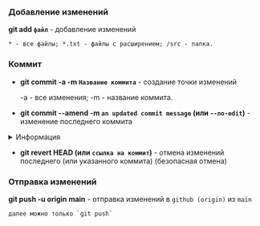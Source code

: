 ### Добавление изменений

**git add `файл`** - добавление изменений

    * - все файлы; *.txt - файлы с расширением; /src - папка.

### Коммит

* **git commit -a -m `Название коммита`** - создание точки изменений 


    -a - все изменения; -m - название коммита.


* **git commit --amend -m `an updated commit message` (или `--no-edit`)** - изменение последнего коммита
<details>
<summary>Информация</summary>

1. исправление названия коммита в отсутствие проиндексированных файлов позволяет отредактировать комментарий **к последнему коммиту**.
2. позволяет добавить новые **проиндексированные** изменения в последний коммит (`--no-edit` - флаг, чтобы не менять название). 

:warning: **Не используйте `amend` для публичных коммитов**
</details>

* **git revert HEAD (или `ссылка на коммит`)** - отмена изменений последнего (или указанного коммита) (безопасная отмена)

### Отправка изменений
**git push -u origin main**  - отправка изменений в `github (origin)` из `main` 

    далее можно только `git push`
